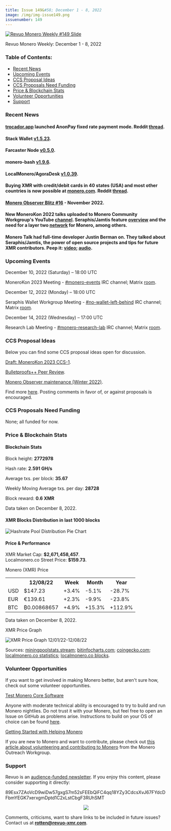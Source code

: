 ```yaml
---
title: Issue 149&#58; December 1 - 8, 2022
image: /img/img-issue149.png
issuenumber: 149
---
```

[<img src="/img/img-issue149.png" alt="Revuo Monero Weekly #149 Slide" class="img-lead">](/issue-149.html)

<p class="text-lead">Revuo Monero Weekly: December 1 - 8, 2022</p>
<!--more-->

<h3>Table of Contents:</h3>
<ul class="contents">
    <li><a href="#news">Recent News</a></li>
    <li><a href="#events">Upcoming Events</a></li>
    <li><a href="#ideas">CCS Proposal Ideas</a></li>
    <li><a href="#proposals">CCS Proposals Need Funding</a></li>
    <li><a href="#stats">Price & Blockchain Stats</a></li>
    <li><a href="#volunteer">Volunteer Opportunities</a></li>
    <li><a href="#support">Support</a></li>
</ul>

<h3 id="news">Recent News</h3>

<div class="newsbyte">
    <h4><a href="https://trocador.app/en/" target="_blank">trocador.app</a> launched AnonPay fixed rate payment mode. Reddit <a href="https://teddit.adminforge.de/r/Monero/comments/zanl5k/trocadorapp_is_launching_payment_mode_with_fixed/" target="_blank">thread</a>.</h4>
</div>

<div class="newsbyte">
    <h4>Stack Wallet <a href="https://github.com/cypherstack/stack_wallet/releases/tag/build_0096" target="_blank">v1.5.23</a>.</h4>
</div>

<div class="newsbyte">
    <h4>Farcaster Node <a href="https://github.com/farcaster-project/farcaster-node/releases/tag/v0.5.0" target="_blank">v0.5.0</a>.</h4>
</div>

<div class="newsbyte">
    <h4>monero-bash <a href="https://github.com/hinto-janaiyo/monero-bash/releases/tag/v1.9.6" target="_blank">v1.9.6</a>.</h4>
</div>

<div class="newsbyte">
    <h4>LocalMonero/AgoraDesk <a href="https://github.com/AgoraDesk-LocalMonero/agoradesk-app-foss/releases/tag/v1.0.39" target="_blank">v1.0.39</a>.</h4>
</div>

<div class="newsbyte">
    <h4>Buying XMR with credit/debit cards in 40 states (USA) and most other countries is now possible at <a href="https://monero.com/" target="_blank">monero.com</a>. Reddit <a href="https://teddit.adminforge.de/r/Monero/comments/z9yrbq/buying_xmr_with_creditdebit_card_is_now_live_in/" target="_blank">thread</a>.</h4>
</div>

<div class="newsbyte">
    <h4><a href="https://monero.observer/monero-observer-blitz-november-2022/" target="_blank">Monero Observer Blitz #16</a> - November 2022.</h4>
</div>

<div class="newsbyte">
    <h4>New MoneroKon 2022 talks uploaded to Monero Community Workgroup's YouTube <a href="https://piped.adminforge.de/channel/UCKxLNPJeEjPXOke55i5AIXA" target="_blank">channel</a>. Seraphis/Jamtis feature <a href="https://piped.adminforge.de/watch?v=xGEBRQU1lzw" target="_blank">overview</a> and the need for a layer two <a href="https://piped.adminforge.de/watch?v=9XVMUVvwxUE" target="_blank">network</a> for Monero, among others.</h4>
</div>

<div class="newsbyte">
    <h4>Monero Talk had full-time developer Justin Berman on. They talked about Seraphis/Jamtis, the power of open source projects and tips for future XMR contributors. Peep it: <a href="https://piped.adminforge.de/watch?v=bDVLCGpnWJ0" target="_blank">video</a>; <a href="https://www.monerotalk.live/upgrading-monero-wit-dev-justin-berman" target="_blank">audio</a>.</h4>
</div>

<h3 id="events">Upcoming Events</h3>

<div class="event">
    <p class="date" markdown="1">December 10, 2022 (Saturday) – 18:00 UTC</p>
    <p markdown="1">MoneroKon 2023 Meeting - <a href="irc://irc.libera.chat/#monero-events" target="_blank">#monero-events</a> IRC channel; Matrix <a href="https://matrix.to/#/#monero-events:monero.social" target="_blank">room</a>.</p>
</div>

<div class="event">
    <p class="date" markdown="1">December 12, 2022 (Monday) – 18:00 UTC</p>
    <p markdown="1">Seraphis Wallet Workgroup Meeting - <a href="irc://irc.libera.chat/#no-wallet-left-behind" target="_blank">#no-wallet-left-behind</a> IRC channel; Matrix <a href="https://matrix.to/#/#no-wallet-left-behind:monero.social" target="_blank">room</a>.</p>
</div>

<div class="event">
    <p class="date" markdown="1">December 14, 2022 (Wednesday) – 17:00 UTC</p>
    <p markdown="1">Research Lab Meeting - <a href="irc://irc.libera.chat/#monero-research-lab" target="_blank">#monero-research-lab</a> IRC channel; Matrix <a href="https://matrix.to/#/#monero-research-lab:monero.social" target="_blank">room</a>.</p>
</div>

<h3 id="ideas">CCS Proposal Ideas</h3>

<p>Below you can find some CCS proposal ideas open for discussion.</p>

<div class="proposal">
<p><a href="https://repo.getmonero.org/monero-project/ccs-proposals/-/merge_requests/362" target="_blank">Draft: MoneroKon 2023 CCS-1</a>.</p>
</div>

<div class="proposal">
<p><a href="https://repo.getmonero.org/monero-project/ccs-proposals/-/merge_requests/358" target="_blank">Bulletproofs++ Peer Review</a>.</p>
</div>

<div class="proposal">
<p><a href="https://repo.getmonero.org/monero-project/ccs-proposals/-/merge_requests/363" target="_blank">Monero Observer maintenance (Winter 2022)</a>.</p>
</div>

<div class="proposal">
<p>Find more <a href="https://ccs.getmonero.org/ideas/" target="_blank">here</a>. Posting comments in favor of, or against proposals is encouraged.</p>
</div>

<h3 id="proposals">CCS Proposals Need Funding</h3>

<p>None; all funded for now.</p>

<h3 id="stats">Price & Blockchain Stats</h3>

<h4 class="stat">Blockchain Stats</h4>

<div class="bcstats">
    <p>Block height: <b>2772978</b></p>
    <p>Hash rate: <b>2.591 GH/s</b></p>
    <p>Average txs. per block: <b>35.67</b></p>
    <p>Weekly Moving Average txs. per day: <b>28728</b></p>
    <p>Block reward: <b>0.6 XMR</b></p>
</div>
<p class="note">Data taken on December 8, 2022.</p>

<h4 class="stat">XMR Blocks Distribution in last 1000 blocks</h4>
<p><img src="/img/hashrate-pool-distribution-1208.png" alt="Hashrate Pool Distribution Pie Chart"/></p>

<h4 class="stat" id="price-stat">Price & Performance</h4>

<div class="price-intro">XMR Market Cap: <b>$2,671,458,457</b>.<br/>Localmonero.co Street Price: <b>$159.73</b>.</div>

<p class="table-title">Monero (XMR) Price</p>
<table class="price-table">
  <tr class="row1">
    <th></th>
    <th>12/08/22</th>
    <th>Week</th>
    <th>Month</th>
    <th>Year</th>
  </tr>
  <tr>
    <td data-th="XMR to">USD</td>
    <td data-th="12/08/22">$147.23</td>
    <td data-th="Week" class="green">+3.4%</td>
    <td data-th="Month" class="red">-5.1%</td>
    <td data-th="Year" class="red">-28.7%</td>
  </tr>
  <tr class="row3">
    <td data-th="XMR to">EUR</td>
    <td data-th="12/08/22">€139.61</td>
    <td data-th="Week" class="green">+2.3%</td>
    <td data-th="Month" class="red">-9.9%</td>
    <td data-th="Year" class="red">-23.8%</td>
  </tr>
  <tr>
    <td data-th="XMR to">BTC</td>
    <td data-th="12/08/22">₿0.00868657</td>
    <td data-th="Week" class="green">+4.9%</td>
    <td data-th="Month" class="green">+15.3%</td>
    <td data-th="Year" class="green">+112.9%</td>
  </tr>
</table>
<p class="note">Data taken on December 8, 2022.</p>

<p class="table-title">XMR Price Graph</p>

![XMR Price Graph 12/01/22-12/08/22](/img/weekly-chart-1208.png "XMR Price Graph 12/01/22-12/08/22")

Sources: <a href="https://miningpoolstats.stream/monero" target="_blank">miningpoolstats.stream</a>; <a href="https://bitinfocharts.com/monero/" target="_blank">bitinfocharts.com</a>; <a href="https://www.coingecko.com/en/coins/monero" target="_blank">coingecko.com</a>; <a href="https://localmonero.co/statistics" target="_blank">localmonero.co statistics</a>; <a href="https://localmonero.co/blocks" target="_blank">localmonero.co blocks</a>.

<h3 id="volunteer">Volunteer Opportunities</h3>

<p>If you want to get involved in making Monero better, but aren't sure how, check out some volunteer opportunities.</p>

<div class="newsbyte">
    <p class="date"><a href="https://github.com/monero-project/monero" target="_blank">Test Monero Core Software</a></p>
    <p>Anyone with moderate technical ability is encouraged to try to build and run Monero nightlies. Do not trust it with your Monero, but feel free to open an Issue on GitHub as problems arise. Instructions to build on your OS of choice can be found <a href="https://github.com/monero-project/monero#compiling-monero-from-source" target="_blank">here</a>. </p>
</div>

<div class="newsbyte">
    <p class="date"><a href="https://github.com/monero-project/monero" target="_blank">Getting Started with Helping Monero</a></p>
    <p>If you are new to Monero and want to contribute, please check out <a href="https://www.monerooutreach.org/stories/getting-started-helping-monero.php" target="_blank">this article about volunteering and contributing to Monero</a> from the Monero Outreach Workgroup. </p>
</div>

<h3 id="support">Support</h3>

<p markdown="1">Revuo is an <a href="https://revuo-xmr.com/support/">audience-funded newsletter</a>. If you enjoy this content, please consider supporting it directly:</p>

<p class="address" markdown="1">89Esx7ZAoVcD9wiDw57gxgS7m52sFEEbQiFC4qq18YZy3CdcsXvJ67FYdcDFbmYEGK7xerxgmDptd1C2xLstCbgF3RUhSMT</p>

<p><center><a href="monero:89Esx7ZAoVcD9wiDw57gxgS7m52sFEEbQiFC4qq18YZy3CdcsXvJ67FYdcDFbmYEGK7xerxgmDptd1C2xLstCbgF3RUhSMT" class="qr"><img src="/img/donate-monero.jpg" style="max-width: 200px;"/></a></center></p>

Comments, criticisms, want to share links to be included in future issues? Contact us at **rotten@revuo-xmr.com**.
